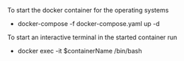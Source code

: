 To start the docker container for the operating systems

- docker-compose -f docker-compose.yaml up -d

To start an interactive terminal in the started container run

- docker exec -it $containerName /bin/bash
